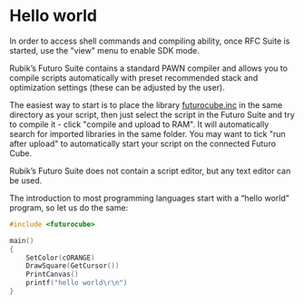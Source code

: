 # Hello world

In order to access shell commands and compiling ability, once RFC Suite is started, use the "view" menu to enable SDK mode.

Rubik’s Futuro Suite contains a standard PAWN compiler and allows you to compile scripts automatically with preset recommended stack and optimization settings (these can be adjusted by the user).

The easiest way to start is to place the library [futurocube.inc](http://isle.princip.cz/download/futurocube/sdk_examples/futurocube.inc) in the same directory as your script,  then just select the script in the Futuro Suite and try to compile it - click "compile and upload to RAM". It will automatically search for imported libraries in the same folder. You may want to tick "run after upload" to automatically start your script on the connected Futuro Cube.

Rubik’s Futuro Suite does not contain a script editor, but any text editor can be used.

The introduction to most programming languages start with a “hello world” program, so let us do the same:

```c
#include <futurocube>

main()
{
    SetColor(cORANGE)
    DrawSquare(GetCursor())
    PrintCanvas()
    printf("hello world\r\n")
}
```
